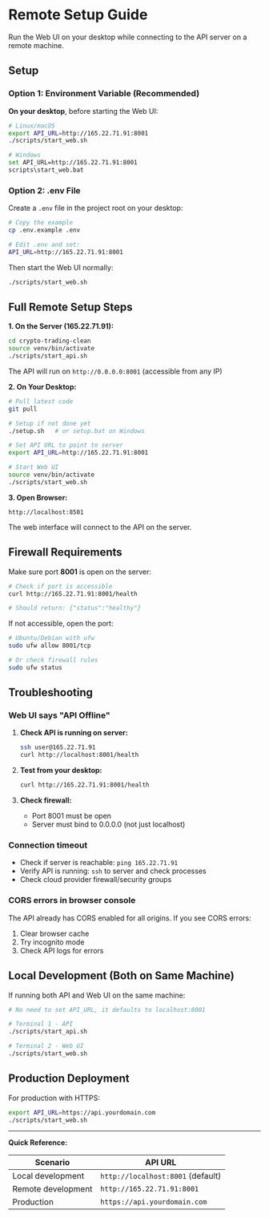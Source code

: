 # Remote Setup Guide

Run the Web UI on your desktop while connecting to the API server on a remote machine.

## Setup

### Option 1: Environment Variable (Recommended)

**On your desktop**, before starting the Web UI:

```bash
# Linux/macOS
export API_URL=http://165.22.71.91:8001
./scripts/start_web.sh

# Windows
set API_URL=http://165.22.71.91:8001
scripts\start_web.bat
```

### Option 2: .env File

Create a `.env` file in the project root on your desktop:

```bash
# Copy the example
cp .env.example .env

# Edit .env and set:
API_URL=http://165.22.71.91:8001
```

Then start the Web UI normally:
```bash
./scripts/start_web.sh
```

## Full Remote Setup Steps

**1. On the Server (165.22.71.91):**
```bash
cd crypto-trading-clean
source venv/bin/activate
./scripts/start_api.sh
```

The API will run on `http://0.0.0.0:8001` (accessible from any IP)

**2. On Your Desktop:**
```bash
# Pull latest code
git pull

# Setup if not done yet
./setup.sh   # or setup.bat on Windows

# Set API URL to point to server
export API_URL=http://165.22.71.91:8001

# Start Web UI
source venv/bin/activate
./scripts/start_web.sh
```

**3. Open Browser:**
```
http://localhost:8501
```

The web interface will connect to the API on the server.

## Firewall Requirements

Make sure port **8001** is open on the server:

```bash
# Check if port is accessible
curl http://165.22.71.91:8001/health

# Should return: {"status":"healthy"}
```

If not accessible, open the port:

```bash
# Ubuntu/Debian with ufw
sudo ufw allow 8001/tcp

# Or check firewall rules
sudo ufw status
```

## Troubleshooting

### Web UI says "API Offline"

1. **Check API is running on server:**
   ```bash
   ssh user@165.22.71.91
   curl http://localhost:8001/health
   ```

2. **Test from your desktop:**
   ```bash
   curl http://165.22.71.91:8001/health
   ```

3. **Check firewall:**
   - Port 8001 must be open
   - Server must bind to 0.0.0.0 (not just localhost)

### Connection timeout

- Check if server is reachable: `ping 165.22.71.91`
- Verify API is running: `ssh` to server and check processes
- Check cloud provider firewall/security groups

### CORS errors in browser console

The API already has CORS enabled for all origins. If you see CORS errors:
1. Clear browser cache
2. Try incognito mode
3. Check API logs for errors

## Local Development (Both on Same Machine)

If running both API and Web UI on the same machine:

```bash
# No need to set API_URL, it defaults to localhost:8001

# Terminal 1 - API
./scripts/start_api.sh

# Terminal 2 - Web UI
./scripts/start_web.sh
```

## Production Deployment

For production with HTTPS:

```bash
export API_URL=https://api.yourdomain.com
./scripts/start_web.sh
```

---

**Quick Reference:**

| Scenario | API URL |
|----------|---------|
| Local development | `http://localhost:8001` (default) |
| Remote development | `http://165.22.71.91:8001` |
| Production | `https://api.yourdomain.com` |

